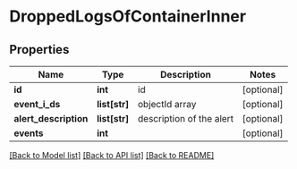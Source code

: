 # DroppedLogsOfContainerInner

## Properties
Name | Type | Description | Notes
------------ | ------------- | ------------- | -------------
**id** | **int** | id | [optional] 
**event_i_ds** | **list[str]** | objectId array | [optional] 
**alert_description** | **list[str]** | description of the alert | [optional] 
**events** | **int** |  | [optional] 

[[Back to Model list]](../README.md#documentation-for-models) [[Back to API list]](../README.md#documentation-for-api-endpoints) [[Back to README]](../README.md)


